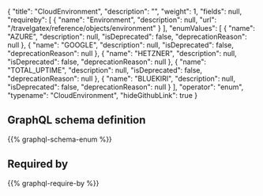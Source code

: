 {
  "title": "CloudEnvironment",
  "description": "",
  "weight": 1,
  "fields": null,
  "requireby": [
    {
      "name": "Environment",
      "description": null,
      "url": "/travelgatex/reference/objects/environment"
    }
  ],
  "enumValues": [
    {
      "name": "AZURE",
      "description": null,
      "isDeprecated": false,
      "deprecationReason": null
    },
    {
      "name": "GOOGLE",
      "description": null,
      "isDeprecated": false,
      "deprecationReason": null
    },
    {
      "name": "HETZNER",
      "description": null,
      "isDeprecated": false,
      "deprecationReason": null
    },
    {
      "name": "TOTAL_UPTIME",
      "description": null,
      "isDeprecated": false,
      "deprecationReason": null
    },
    {
      "name": "BLUEKIRI",
      "description": null,
      "isDeprecated": false,
      "deprecationReason": null
    }
  ],
  "operator": "enum",
  "typename": "CloudEnvironment",
  "hideGithubLink": true
}
## GraphQL schema definition

{{% graphql-schema-enum %}}

## Required by

{{% graphql-require-by %}}
